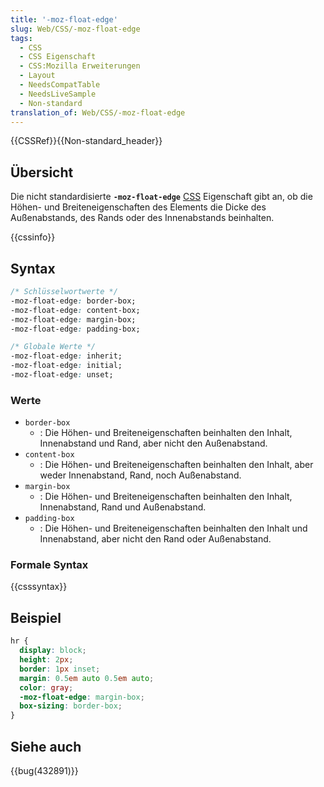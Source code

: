 ```yaml
---
title: '-moz-float-edge'
slug: Web/CSS/-moz-float-edge
tags:
  - CSS
  - CSS Eigenschaft
  - CSS:Mozilla Erweiterungen
  - Layout
  - NeedsCompatTable
  - NeedsLiveSample
  - Non-standard
translation_of: Web/CSS/-moz-float-edge
---
```

{{CSSRef}}{{Non-standard_header}}

## Übersicht

Die nicht standardisierte **`-moz-float-edge`** [CSS](/de/docs/Web/CSS) Eigenschaft gibt an, ob die Höhen- und Breiteneigenschaften des Elements die Dicke des Außenabstands, des Rands oder des Innenabstands beinhalten.

{{cssinfo}}

## Syntax

```css
/* Schlüsselwortwerte */
-moz-float-edge: border-box;
-moz-float-edge: content-box;
-moz-float-edge: margin-box;
-moz-float-edge: padding-box;

/* Globale Werte */
-moz-float-edge: inherit;
-moz-float-edge: initial;
-moz-float-edge: unset;
```

### Werte

- `border-box`
  - : Die Höhen- und Breiteneigenschaften beinhalten den Inhalt, Innenabstand und Rand, aber nicht den Außenabstand.
- `content-box`
  - : Die Höhen- und Breiteneigenschaften beinhalten den Inhalt, aber weder Innenabstand, Rand, noch Außenabstand.
- `margin-box`
  - : Die Höhen- und Breiteneigenschaften beinhalten den Inhalt, Innenabstand, Rand und Außenabstand.
- `padding-box`
  - : Die Höhen- und Breiteneigenschaften beinhalten den Inhalt und Innenabstand, aber nicht den Rand oder Außenabstand.

### Formale Syntax

{{csssyntax}}

## Beispiel

```css
hr {
  display: block;
  height: 2px;
  border: 1px inset;
  margin: 0.5em auto 0.5em auto;
  color: gray;
  -moz-float-edge: margin-box;
  box-sizing: border-box;
}
```

## Siehe auch

{{bug(432891)}}
